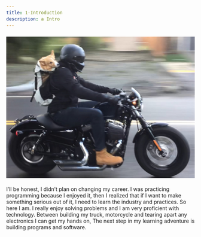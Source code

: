 ```yaml
---
title: 1-Introduction
description: a Intro
---
```



### <img id="images" src="../../assets/profile-pic.jpg"/>

I’ll be honest, I didn’t plan on changing my career. I was practicing programming because I enjoyed it, then I realized that if I want to make something serious out of it, I need to learn the industry and practices. So here I am. I really enjoy solving problems and I am very proficient with technology. Between building my truck, motorcycle and tearing apart any electronics I can get my hands on, The next step in my learning adventure is building programs and software.
